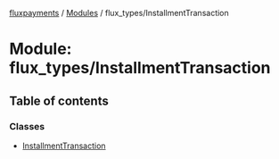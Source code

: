 [fluxpayments](../README.md) / [Modules](../modules.md) / flux\_types/InstallmentTransaction

# Module: flux\_types/InstallmentTransaction

## Table of contents

### Classes

- [InstallmentTransaction](../classes/flux_types_InstallmentTransaction.InstallmentTransaction.md)
